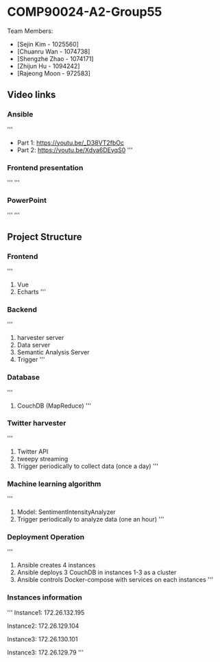 # COMP90024-A2-Group55

Team Members:
* [Sejin Kim - 1025560]
* [Chuanru Wan - 1074738]
* [Shengzhe Zhao - 1074171]
* [Zhijun Hu - 1094242]
* [Rajeong Moon - 972583]

## Video links
### Ansible
'''
* Part 1: https://youtu.be/_D38VT2fbOc
* Part 2: https://youtu.be/Xdya6DEyqS0
'''
### Frontend presentation
'''
'''
### PowerPoint
'''
'''

## Project Structure
### Frontend
'''
1. Vue
2. Echarts
'''
### Backend
'''
1. harvester server
2. Data server
3. Semantic Analysis Server
4. Trigger
'''
### Database
'''
1. CouchDB (MapReduce)
'''
### Twitter harvester
'''
1. Twitter API
2. tweepy streaming
3. Trigger periodically to collect data (once a day)
'''
### Machine learning algorithm
'''
1. Model: SentimentIntensityAnalyzer
2. Trigger periodically to analyze data (one an hour)
'''
### Deployment Operation 
'''
1. Ansible creates 4 instances
2. Ansible deploys 3 CouchDB in instances 1-3 as a cluster
3. Ansible controls Docker-compose with services on each instances 
'''
### Instances information
'''
Instance1: 172.26.132.195
 
Instance2: 172.26.129.104
 
Instance3: 172.26.130.101
 
Instance3: 172.26.129.79
'''